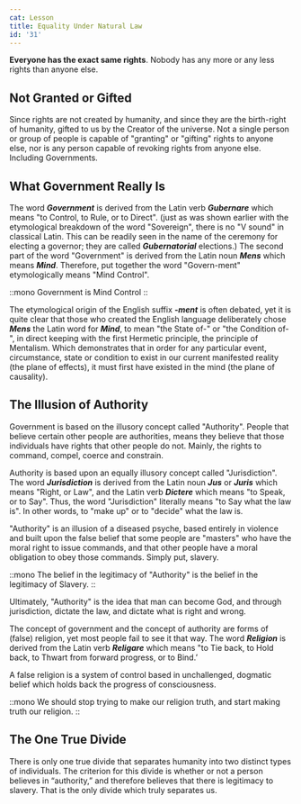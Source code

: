 ```yaml
---
cat: Lesson
title: Equality Under Natural Law
id: '31'
---
```


<span class="desc"><b class="font-bold underline">Everyone has the exact same rights</b>. Nobody has any more or any less rights than anyone else.</span>

## Not Granted or Gifted
Since rights are not created by humanity, and since they are the birth-right of humanity, gifted to us by the Creator of the universe. Not a single person or group of people is capable of "granting" or "gifting" rights to anyone else, nor is any person capable of revoking rights from anyone else. Including Governments.

<!-- Government is nothing but men acting in concert. The morality and value of government, like any other association of men, will be no greater and no less than the morality and value of the men comprising it. Since government is nothing but men, its inherent authority to act is in no way greater or different than the authority to act of individuals in isolation. Government has no ‘magic powers’ or ‘authority’ not possessed by private individuals. Let he who asserts that government may do that which the individual may not assume the onus of proof and
demonstrate his contention." – Chris Lyspooner, Ludwig von Mises Institute -->

## What Government Really Is
The word **_Government_** is derived from the Latin verb **_Gubernare_** which means "to Control, to Rule, or to Direct". (just as was shown earlier with the etymological breakdown of the word "Sovereign", there is no "V sound" in classical Latin. This can be readily seen in the name of the ceremony for electing a governor; they are called **_Gubernatorial_** elections.) The second part of the word "Government" is derived from the Latin noun **_Mens_** which means **_Mind_**. Therefore, put together the word "Govern-ment" etymologically means "Mind Control".

::mono
Government is Mind Control
::

The etymological origin of the English suffix **_-ment_** is often debated, yet it is quite clear that those who created the English language deliberately chose **_Mens_** the Latin word for **_Mind_**, to mean "the State of-" or "the Condition of-", in direct keeping with the first Hermetic principle, the principle of Mentalism. Which demonstrates that in order for any particular event, circumstance, state or condition to exist in our current manifested reality (the plane of effects), it must first have existed in the mind (the plane of causality).

## The Illusion of Authority
Government is based on the illusory concept called "Authority". People that believe certain other people are authorities, means they believe that those individuals have rights that other people do not. Mainly, the rights to command, compel, coerce and constrain.

Authority is based upon an equally illusory concept called "Jurisdiction". The word
**_Jurisdiction_** is derived from the Latin noun **_Jus_** or **_Juris_** which means "Right, or Law", and the Latin verb **_Dictere_** which means "to Speak, or to Say". Thus, the word "Jurisdiction" literally means "to Say what the law is". In other words, to "make up" or to "decide" what the law is.

"Authority" is an illusion of a diseased psyche, based entirely in violence and built upon the false belief that some people are "masters" who have the moral right to issue commands, and that other people have a moral obligation to obey those commands. Simply put, slavery.

::mono
The belief in the legitimacy of "Authority" is the belief in the legitimacy of Slavery.
::

<span class="desc">Ultimately, "Authority" is the idea that man can become God, and through jurisdiction, dictate the law, and dictate what is right and wrong.</span>

The concept of government and the concept of authority are forms of (false) religion, yet most people fail to see it that way. The word **_Religion_** is derived from the Latin verb **_Religare_** which means "to Tie back, to Hold back, to Thwart from forward progress, or to Bind.’

A false religion is a system of control based in unchallenged, dogmatic belief which holds back the progress of consciousness.

::mono
We should stop trying to make our religion truth, and start making truth our religion.
::

## The One True Divide
There is only one true divide that separates humanity into two distinct types of individuals. The criterion for this divide is whether or not a person believes in “authority,” and therefore believes that there is legitimacy to slavery. That is the only divide which truly separates us.